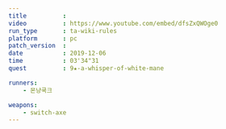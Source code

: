 ```yaml
---
title          :
video          : https://www.youtube.com/embed/dfsZxQWOge0
run_type       : ta-wiki-rules
platform       : pc
patch_version  : 
date           : 2019-12-06
time           : 03'34"31
quest          : 9★-a-whisper-of-white-mane

runners:
    - 몬냥쿡크

weapons:
    - switch-axe
---
```

